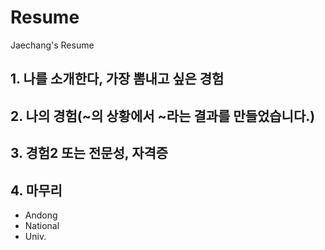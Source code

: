 # Resume
Jaechang's Resume

## 1. 나를 소개한다, 가장 뽐내고 싶은 경험
## 2. 나의 경험(~의 상황에서 ~라는 결과를 만들었습니다.)
## 3. 경험2 또는 전문성, 자격증
## 4. 마무리

* Andong
* National 
* Univ.
